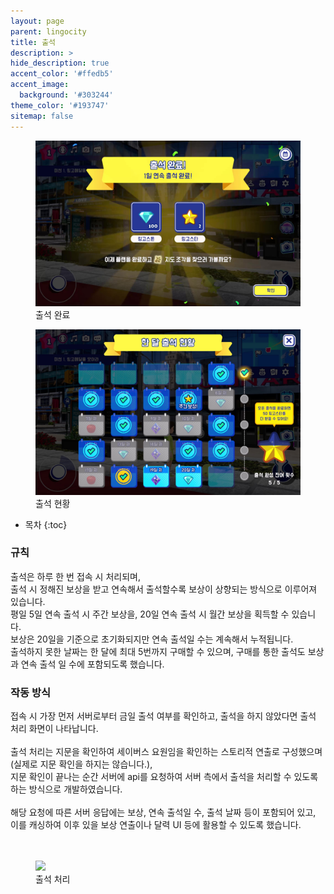 ```yaml
---
layout: page
parent: lingocity
title: 출석
description: >
hide_description: true
accent_color: '#ffedb5'
accent_image:
  background: '#303244'
theme_color: '#193747'
sitemap: false
---
```


<div class="my-img-row">
  <figure>
    <img src="/assets/img/projects/lingocity/attendance/attendance_1.jpg" oncontextmenu="return false;">
    <figcaption>출석 완료</figcaption>
  </figure>
  <figure>
    <img src="/assets/img/projects/lingocity/attendance/attendance_2.jpg" oncontextmenu="return false;">
    <figcaption>출석 현황</figcaption>
  </figure>
</div>

* 목차
{:toc}


### 규칙

출석은 하루 한 번 접속 시 처리되며,<br>
출석 시 정해진 보상을 받고 연속해서 출석할수록 보상이 상향되는 방식으로 이루어져 있습니다.<br>
평일 5일 연속 출석 시 주간 보상을, 20일 연속 출석 시 월간 보상을 획득할 수 있습니다.<br>
보상은 20일을 기준으로 초기화되지만 연속 출석일 수는 계속해서 누적됩니다.<br>
출석하지 못한 날짜는 한 달에 최대 5번까지 구매할 수 있으며, 구매를 통한 출석도 보상과 연속 출석 일 수에 포함되도록 했습니다.


### 작동 방식

접속 시 가장 먼저 서버로부터 금일 출석 여부를 확인하고, 출석을 하지 않았다면 출석 처리 화면이 나타납니다.<br><br>
출석 처리는 지문을 확인하여 세이버스 요원임을 확인하는 스토리적 연출로 구성했으며(실제로 지문 확인을 하지는 않습니다.),<br>
지문 확인이 끝나는 순간 서버에 api를 요청하여 서버 측에서 출석을 처리할 수 있도록 하는 방식으로 개발하였습니다.<br><br>
해당 요청에 따른 서버 응답에는 보상, 연속 출석일 수, 출석 날짜 등이 포함되어 있고,<br>
이를 캐싱하여 이후 있을 보상 연출이나 달력 UI 등에 활용할 수 있도록 했습니다.

<div style="margin-top:3rem;"></div>
<div class="my-img-row">
  <figure>
    <img src="/assets/img/projects/lingocity/attendance/attendance_check_anim.gif" style="width:70%" oncontextmenu="return false;">
    <figcaption>출석 처리</figcaption>
  </figure>
</div>